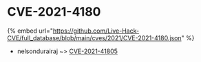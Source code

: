 # CVE-2021-4180
{% embed url="https://github.com/Live-Hack-CVE/full_database/blob/main/cves/2021/CVE-2021-4180.json" %}

* nelsondurairaj ~> [CVE-2021-41805](https://www.alice-snow.ru/2021/database/cve-2021-4180/cve-2021-41805-nelsondurairaj)